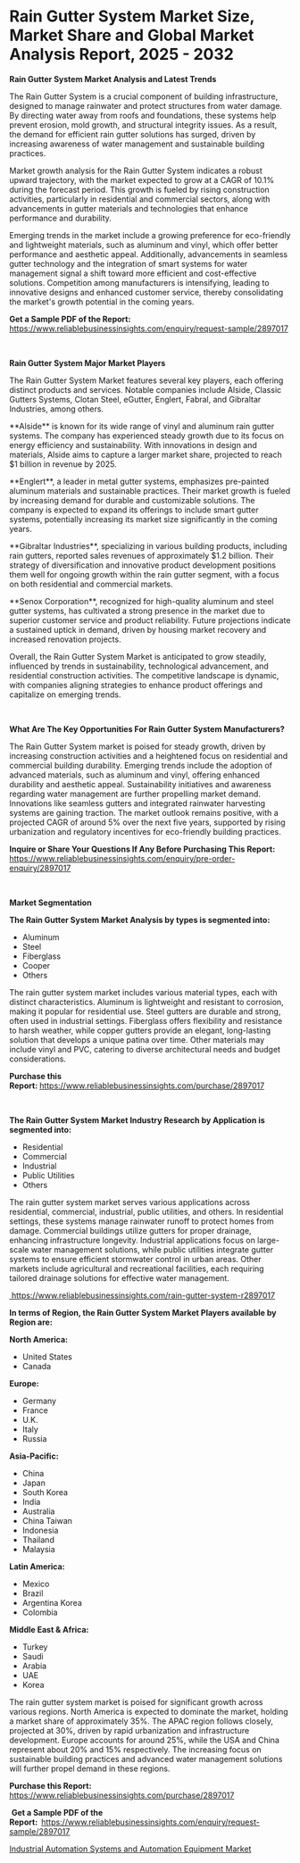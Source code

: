<p><h1>Rain Gutter System Market Size, Market Share and Global Market Analysis Report, 2025 - 2032</h1></p><p><strong>Rain Gutter System Market Analysis and Latest Trends</strong></p>
<p><p>The Rain Gutter System is a crucial component of building infrastructure, designed to manage rainwater and protect structures from water damage. By directing water away from roofs and foundations, these systems help prevent erosion, mold growth, and structural integrity issues. As a result, the demand for efficient rain gutter solutions has surged, driven by increasing awareness of water management and sustainable building practices.</p><p>Market growth analysis for the Rain Gutter System indicates a robust upward trajectory, with the market expected to grow at a CAGR of 10.1% during the forecast period. This growth is fueled by rising construction activities, particularly in residential and commercial sectors, along with advancements in gutter materials and technologies that enhance performance and durability.</p><p>Emerging trends in the market include a growing preference for eco-friendly and lightweight materials, such as aluminum and vinyl, which offer better performance and aesthetic appeal. Additionally, advancements in seamless gutter technology and the integration of smart systems for water management signal a shift toward more efficient and cost-effective solutions. Competition among manufacturers is intensifying, leading to innovative designs and enhanced customer service, thereby consolidating the market's growth potential in the coming years.</p></p>
<p><strong>Get a Sample PDF of the Report:&nbsp;</strong> <a href="https://www.reliablebusinessinsights.com/enquiry/request-sample/2897017?utm_campaign=2269&utm_medium=2&utm_source=Github&utm_content=ia&utm_term=15032025&utm_id=rain-gutter-system">https://www.reliablebusinessinsights.com/enquiry/request-sample/2897017</a></p>
<p>&nbsp;</p>
<p><strong>Rain Gutter System Major Market Players</strong></p>
<p><p>The Rain Gutter System Market features several key players, each offering distinct products and services. Notable companies include Alside, Classic Gutters Systems, Clotan Steel, eGutter, Englert, Fabral, and Gibraltar Industries, among others. </p><p>**Alside** is known for its wide range of vinyl and aluminum rain gutter systems. The company has experienced steady growth due to its focus on energy efficiency and sustainability. With innovations in design and materials, Alside aims to capture a larger market share, projected to reach $1 billion in revenue by 2025.</p><p>**Englert**, a leader in metal gutter systems, emphasizes pre-painted aluminum materials and sustainable practices. Their market growth is fueled by increasing demand for durable and customizable solutions. The company is expected to expand its offerings to include smart gutter systems, potentially increasing its market size significantly in the coming years.</p><p>**Gibraltar Industries**, specializing in various building products, including rain gutters, reported sales revenues of approximately $1.2 billion. Their strategy of diversification and innovative product development positions them well for ongoing growth within the rain gutter segment, with a focus on both residential and commercial markets.</p><p>**Senox Corporation**, recognized for high-quality aluminum and steel gutter systems, has cultivated a strong presence in the market due to superior customer service and product reliability. Future projections indicate a sustained uptick in demand, driven by housing market recovery and increased renovation projects.</p><p>Overall, the Rain Gutter System Market is anticipated to grow steadily, influenced by trends in sustainability, technological advancement, and residential construction activities. The competitive landscape is dynamic, with companies aligning strategies to enhance product offerings and capitalize on emerging trends.</p></p>
<p>&nbsp;</p>
<p><strong>What Are The Key Opportunities For Rain Gutter System Manufacturers?</strong></p>
<p><p>The Rain Gutter System market is poised for steady growth, driven by increasing construction activities and a heightened focus on residential and commercial building durability. Emerging trends include the adoption of advanced materials, such as aluminum and vinyl, offering enhanced durability and aesthetic appeal. Sustainability initiatives and awareness regarding water management are further propelling market demand. Innovations like seamless gutters and integrated rainwater harvesting systems are gaining traction. The market outlook remains positive, with a projected CAGR of around 5% over the next five years, supported by rising urbanization and regulatory incentives for eco-friendly building practices.</p></p>
<p><strong>Inquire or Share Your Questions If Any Before Purchasing This Report:</strong> <a href="https://www.reliablebusinessinsights.com/enquiry/pre-order-enquiry/2897017?utm_campaign=2269&utm_medium=2&utm_source=Github&utm_content=ia&utm_term=15032025&utm_id=rain-gutter-system">https://www.reliablebusinessinsights.com/enquiry/pre-order-enquiry/2897017</a></p>
<p>&nbsp;</p>
<p><strong>Market Segmentation</strong></p>
<p><strong>The Rain Gutter System Market Analysis by types is segmented into:</strong></p>
<p><ul><li>Aluminum</li><li>Steel</li><li>Fiberglass</li><li>Cooper</li><li>Others</li></ul></p>
<p><p>The rain gutter system market includes various material types, each with distinct characteristics. Aluminum is lightweight and resistant to corrosion, making it popular for residential use. Steel gutters are durable and strong, often used in industrial settings. Fiberglass offers flexibility and resistance to harsh weather, while copper gutters provide an elegant, long-lasting solution that develops a unique patina over time. Other materials may include vinyl and PVC, catering to diverse architectural needs and budget considerations.</p></p>
<p><strong>Purchase this Report:&nbsp;</strong><a href="https://www.reliablebusinessinsights.com/purchase/2897017?utm_campaign=2269&utm_medium=2&utm_source=Github&utm_content=ia&utm_term=15032025&utm_id=rain-gutter-system">https://www.reliablebusinessinsights.com/purchase/2897017</a></p>
<p>&nbsp;</p>
<p><strong>The Rain Gutter System Market Industry Research by Application is segmented into:</strong></p>
<p><ul><li>Residential</li><li>Commercial</li><li>Industrial</li><li>Public Utilities</li><li>Others</li></ul></p>
<p><p>The rain gutter system market serves various applications across residential, commercial, industrial, public utilities, and others. In residential settings, these systems manage rainwater runoff to protect homes from damage. Commercial buildings utilize gutters for proper drainage, enhancing infrastructure longevity. Industrial applications focus on large-scale water management solutions, while public utilities integrate gutter systems to ensure efficient stormwater control in urban areas. Other markets include agricultural and recreational facilities, each requiring tailored drainage solutions for effective water management.</p></p>
<p><a href="https://www.reliablebusinessinsights.com/rain-gutter-system-r2897017?utm_campaign=2269&utm_medium=2&utm_source=Github&utm_content=ia&utm_term=15032025&utm_id=rain-gutter-system">&nbsp;https://www.reliablebusinessinsights.com/rain-gutter-system-r2897017</a></p>
<p><strong>In terms of Region, the Rain Gutter System Market Players available by Region are:</strong></p>
<p>
    <p> <strong> North America: </strong>
        <ul>
            <li>United States</li>
            <li>Canada</li>
        </ul>
        </p> 
    <p> <strong> Europe: </strong>
        <ul>
            <li>Germany</li>
            <li>France</li>
            <li>U.K.</li>
            <li>Italy</li>
            <li>Russia</li>
        </ul>
        </p> 
    <p> <strong> Asia-Pacific: </strong>
        <ul>
            <li>China</li>
            <li>Japan</li>
            <li>South Korea</li>
            <li>India</li>
            <li>Australia</li>
            <li>China Taiwan</li>
            <li>Indonesia</li>
            <li>Thailand</li>
            <li>Malaysia</li>
        </ul>
        </p> 
    <p> <strong> Latin America: </strong>
        <ul>
            <li>Mexico</li>
            <li>Brazil</li>
            <li>Argentina Korea</li>
            <li>Colombia</li>
        </ul>
        </p> 
    <p> <strong> Middle East & Africa: </strong>
        <ul>
            <li>Turkey</li>
            <li>Saudi</li>
            <li>Arabia</li>
            <li>UAE</li>
            <li>Korea</li>
        </ul>
    </p>
    </p>
<p><p>The rain gutter system market is poised for significant growth across various regions. North America is expected to dominate the market, holding a market share of approximately 35%. The APAC region follows closely, projected at 30%, driven by rapid urbanization and infrastructure development. Europe accounts for around 25%, while the USA and China represent about 20% and 15% respectively. The increasing focus on sustainable building practices and advanced water management solutions will further propel demand in these regions.</p></p>
<p><strong>Purchase this Report: </strong><a href="https://www.reliablebusinessinsights.com/purchase/2897017?utm_campaign=2269&utm_medium=2&utm_source=Github&utm_content=ia&utm_term=15032025&utm_id=rain-gutter-system">https://www.reliablebusinessinsights.com/purchase/2897017</a></p>
<p>&nbsp;<strong>Get a Sample PDF of the Report:&nbsp;&nbsp;</strong><a href="https://www.reliablebusinessinsights.com/enquiry/request-sample/2897017?utm_campaign=2269&utm_medium=2&utm_source=Github&utm_content=ia&utm_term=15032025&utm_id=rain-gutter-system">https://www.reliablebusinessinsights.com/enquiry/request-sample/2897017</a></p>
<p><strong></strong></p>
<p><p><a href="https://github.com/MonroeBullock54/Market-Research-Report-List-2/blob/main/industrial-automation-systems-and-automation-equipment-market.md?utm_campaign=2269&utm_medium=2&utm_source=Github&utm_content=ia&utm_term=15032025&utm_id=rain-gutter-system">Industrial Automation Systems and Automation Equipment Market</a></p></p>